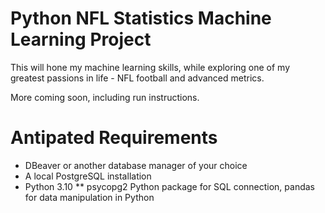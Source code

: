 # Python NFL Statistics Machine Learning Project

This will hone my machine learning skills, while exploring one of my greatest passions in life - NFL football and advanced metrics.

More coming soon, including run instructions.

# Antipated Requirements
* DBeaver or another database manager of your choice
* A local PostgreSQL installation
* Python 3.10
**  psycopg2 Python package for SQL connection, pandas for data manipulation in Python
